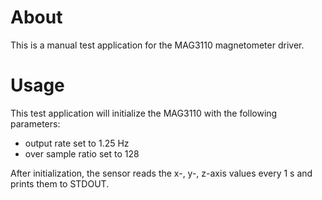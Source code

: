 # About
This is a manual test application for the MAG3110 magnetometer driver.

# Usage
This test application will initialize the MAG3110 with the following parameters:
 - output rate set to 1.25 Hz
 - over sample ratio set to 128

After initialization, the sensor reads the x-, y-, z-axis values every 1 s
and prints them to STDOUT.
